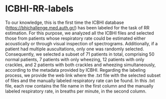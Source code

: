 # ICBHI-RR-labels
To our knowledge, this is the first time the ICBHI database (https://bhichallenge.med.auth.gr/) has been labeled for the task of RR estimation. For this purpose, we analyzed all the ICBHI files and selected those from patients whose respiratory rate could be estimated either acoustically or through visual inspection of spectrograms. Additionally, if a patient had multiple auscultations, only one was randomly selected. Consequently, we selected a subset of 71 patients in total, comprising 50 normal patients, 7 patients with only wheezing, 12 patients with only crackles, and 2 patients with both crackles and wheezing simultaneously, according to the metadata provided by ICBHI. Regarding the labeling process, we provide the web link where the .txt file with the selected subset of files and the manually labeled respiratory rate can be found. In this .txt file, each row contains the file name in the first column and the manually labeled respiratory rate, in breaths per minute, in the second column.

